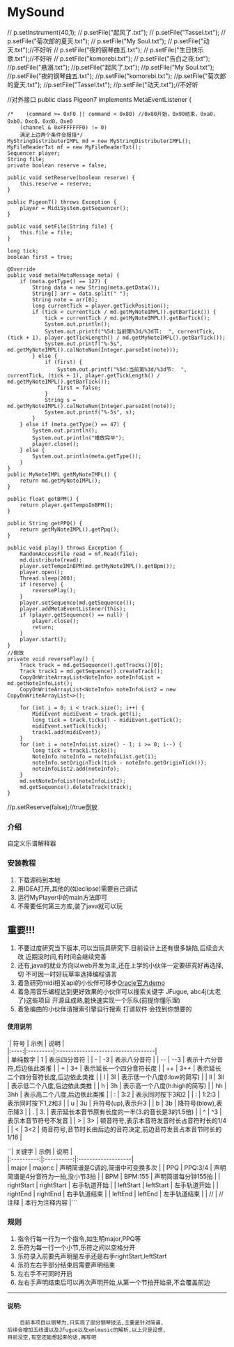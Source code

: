 # MySound

//        p.setInstrument(40,1);
//       p.setFile("起风了.txt");
//       p.setFile("Tassel.txt");
//       p.setFile("菊次郎的夏天.txt");
//       p.setFile("My Soul.txt");
//        p.setFile("动天.txt");//不好听
//        p.setFile("夜的钢琴曲五.txt");
//        p.setFile("生日快乐歌.txt");//不好听
//        p.setFile("komorebi.txt");
//        p.setFile("告白之夜.txt");
//p.setFile("悬溺.txt");
//p.setFile("起风了.txt");
//p.setFile("My Soul.txt");
//p.setFile("夜的钢琴曲五.txt");
//p.setFile("komorebi.txt");
//p.setFile("菊次郎的夏天.txt");
//p.setFile("Tassel.txt");
//p.setFile("动天.txt");//不好听






//对外接口
public class Pigeon7 implements MetaEventListener {

    /*    (command >= 0xF0 || command < 0x80) //0x80开始，0x90结束，0xa0，0xb0，0xc0，0xd0，0xe0
        (channel & 0xFFFFFFF0) != 0)
        满足上边两个条件会报错*/
    MyStringDistributerIMPL md = new MyStringDistributerIMPL();
    MyFileReaderTxt mf = new MyFileReaderTxt();
    Sequencer player;
    String file;
    private boolean reserve = false;

    public void setReserve(boolean reserve) {
        this.reserve = reserve;
    }

    public Pigeon7() throws Exception {
        player = MidiSystem.getSequencer();
    }

    public void setFile(String file) {
        this.file = file;
    }

    long tick;
    boolean first = true;

    @Override
    public void meta(MetaMessage meta) {
        if (meta.getType() == 127) {
            String data = new String(meta.getData());
            String[] arr = data.split(" ");
            String note = arr[0];
            long currentTick = player.getTickPosition();
            if (tick < currentTick / md.getMyNoteIMPL().getBarTick()) {
                tick = currentTick / md.getMyNoteIMPL().getBarTick();
                System.out.println();
                System.out.printf("%5d:当前第%3d/%3d节:  ", currentTick, (tick + 1), player.getTickLength() / md.getMyNoteIMPL().getBarTick());
                System.out.printf("%-5s", md.getMyNoteIMPL().calNoteNum(Integer.parseInt(note)));
            } else {
                if (first) {
                    System.out.printf("%5d:当前第%3d/%3d节:  ", currentTick, (tick + 1), player.getTickLength() / md.getMyNoteIMPL().getBarTick());
                    first = false;
                }
                String s = md.getMyNoteIMPL().calNoteNum(Integer.parseInt(note));
                System.out.printf("%-5s", s);
            }
        } else if (meta.getType() == 47) {
            System.out.println();
            System.out.println("播放完毕");
            player.close();
        } else {
            System.out.println(meta.getType());
        }
    }
    public MyNoteIMPL getMyNoteIMPL() {
        return md.getMyNoteIMPL();
    }

    public float getBPM() {
        return player.getTempoInBPM();
    }

    public String getPPQ() {
        return getMyNoteIMPL().getPpq();
    }

    public void play() throws Exception {
        RandomAccessFile read = mf.Read(file);
        md.distribute(read);
        player.setTempoInBPM(md.getMyNoteIMPL().getBpm());
        player.open();
        Thread.sleep(200);
        if (reserve) {
            reversePlay();
        }
        player.setSequence(md.getSequence());
        player.addMetaEventListener(this);
        if (player.getSequence() == null) {
            player.close();
            return;
        }
        player.start();
    }
    //倒放
    private void reversePlay() {
        Track track = md.getSequence().getTracks()[0];
        Track track1 = md.getSequence().createTrack();
        CopyOnWriteArrayList<NoteInfo> noteInfoList = md.getNoteInfoList();
        CopyOnWriteArrayList<NoteInfo> noteInfoList2 = new CopyOnWriteArrayList<>();

        for (int i = 0; i < track.size(); i++) {
            MidiEvent midiEvent = track.get(i);
            long tick = track.ticks() - midiEvent.getTick();
            midiEvent.setTick(tick);
            track1.add(midiEvent);
        }
        for (int i = noteInfoList.size() - 1; i >= 0; i--) {
            long tick = track1.ticks();
            NoteInfo noteInfo = noteInfoList.get(i);
            noteInfo.setOriginTick(tick - noteInfo.getOriginTick());
            noteInfoList2.add(noteInfo);
        }
        md.setNoteInfoList(noteInfoList2);
        md.getSequence().deleteTrack(track);
    }

//p.setReserve(false);//true倒放
### 介绍

自定义乐谱解释器

### 安装教程

1. 下载源码到本地
2. 用IDEA打开,其他的(如eclipse)需要自己调试
3. 运行MyPlayer中的main方法即可
4. 不需要任何第三方库,装了java就可以玩

## 重要!!!

1. 不要过度研究当下版本,可以当玩具研究下.目前设计上还有很多缺陷,后续会大改
近期没时间,有时间会继续完善
2. 还有,java的就业方向以web开发为主,还在上学的小伙伴一定要研究好再选择,切
不可因一时好玩草率选择编程语言
3. 着急研究midi相关api的小伙伴可移步[Oracle官方demo]
4. 着急用音乐编程达到更好效果的小伙伴可以搜索关键字 JFugue, abc4j(太老了)这些项目
开源且成熟,能快速实现一个乐队(前提你懂乐理)
5. 着急编曲的小伙伴请搜索引擎自行搜索 打谱软件 会找到你想要的

[Oracle官方demo]:https://www.oracle.com/java/technologies/java-sound-demo.html

#### 使用说明

`|  符号  | 示例       |                 说明                  |  
|:----:|:---------|:-----------------------------------|  
| 单纯数字 | 1        |               表示四分音符                |
|  -   | -3       |               表示八分音符                |
|  --  | --3      |           表示十六分音符,后边依此类推            |
|  \+  | 3\+      |            表示延长一个四分音符长度             |
| \+\+ | 3\+\+    |         表示延长二个四分音符长度,后边依此类推         |
|  l   | 3l       |          表示低一个八度(l:low的简写)          |
|  ll  | 3ll      |           表示低二个八度,后边依此类推            |
|  h   | 3h       |         表示高一个八度(h:high的简写)          |
|  hh  | 3hh      |           表示高二个八度,后边依此类推            |
|  :   | 3:2      |              表示同时按下3和2              |
|  :   | 1:2:3    |             表示同时按下1,2和3             |
|  u   | 3u       |            升符号(up),表示升3             |
|  b   | 3b       |           降符号(blow),表示降3            |
|  .   | 3.       |    表示延长本音节原有长度的一半(3.的音长是3的1.5倍)     |
|  ^   | ^3       |             表示本音节符号不发音              |
|  \>  | 3\>      |       顿音符号,表示本音符发音时长占音符时长的1/4       |
|  <  | 3<2      | 倚音符号,音节时长由后边的音符决定,前边音符发音占本音节时长的1/16 |

``|    关键字     |     示例     | 说明                 |  
|:----------:|:----------:|:-------------------|  
|   major    |  major:c   | 声明简谱是C调的,简谱中可变换多次  |
|    PPQ     |  PPQ:3/4   | 声明简谱是4分音符为一拍,没小节3拍 |
|    BPM     |  BPM:155   | 声明简谱每分钟155拍        |
| rightStart | rightStart | 右手轨道开始             |
| leftStart  | leftStart  | 左手轨道开始             |
|  rightEnd  |  rightEnd  | 右手轨道结束             |
|  leftEnd   |  leftEnd   | 左手轨道结束             |
|     //     |    //注释    | 本行为注释内容            |```

### 规则

1. 指令行每一行为一个指令,如生明major,PPQ等
2. 乐符为每一行一个小节,乐符之间以空格分开
3. 乐符录入前要先声明是左手还是右手rightStart,leftStart
4. 乐符左右手部分结束后需要声明结束
5. 左右手不可同时开启
6. 左右手声明结束后可以再次声明开始,从第一个节拍开始录,不会覆盖前边

---
#### 说明:

````
    目前本项目以钢琴为,只实现了部分钢琴技法,主要是针对简谱,
后续会增加五线谱以及JFugue以及xmlmusic的解析,以上只是设想,
目前没空,有空还能想起来的话,再写吧
````
